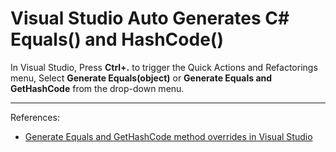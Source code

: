 # Visual Studio Auto Generates C# Equals() and HashCode()

In Visual Studio, Press **Ctrl+.** to trigger the Quick Actions and Refactorings menu, Select **Generate Equals(object)** or **Generate Equals and GetHashCode** from the drop-down menu.

---
References:
- [Generate Equals and GetHashCode method overrides in Visual Studio](https://docs.microsoft.com/en-us/visualstudio/ide/reference/generate-equals-gethashcode-methods)
